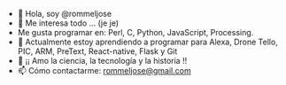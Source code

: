 - 👋 Hola, soy @rommeljose
- 👀 Me interesa todo ... (je je)
- Me gusta programar en: Perl, C,  Python, JavaScript, Processing.
- 🌱 Actualmente estoy aprendiendo a programar para Alexa, Drone Tello, PIC, ARM, PreText, React-native, Flask y Git
- 💞️ ¡¡ Amo la ciencia, la tecnología y la historia !!
- 📫 Cómo contactarme: rommeljose@gmail.com


<!---
rommeljose/rommeljose is a ✨ special ✨ repository because its `README.md` (this file) appears on your GitHub profile.
You can click the Preview link to take a look at your changes.
--->
